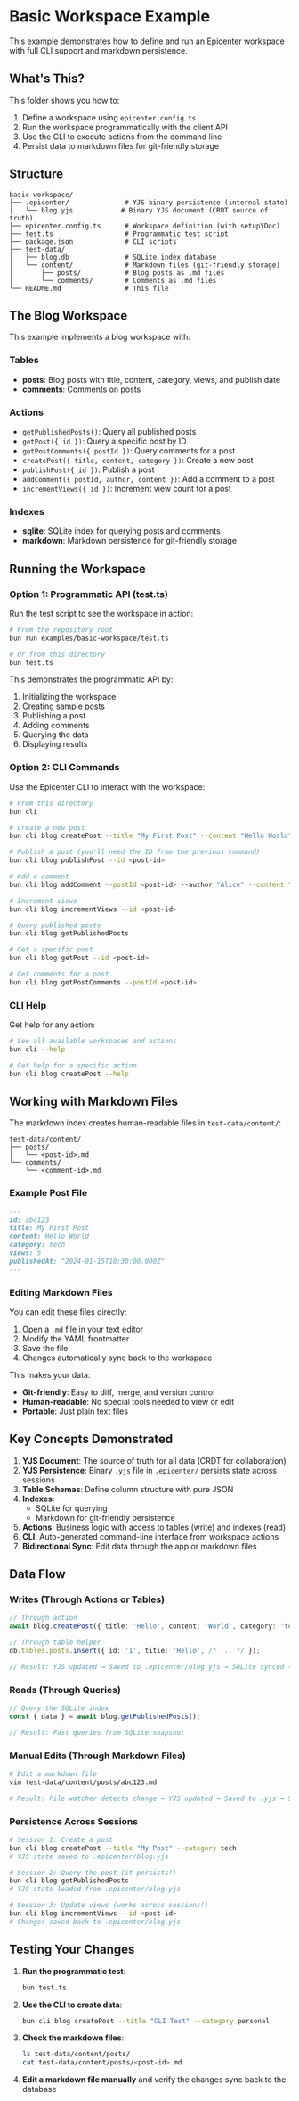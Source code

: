 # Basic Workspace Example

This example demonstrates how to define and run an Epicenter workspace with full CLI support and markdown persistence.

## What's This?

This folder shows you how to:
1. Define a workspace using `epicenter.config.ts`
2. Run the workspace programmatically with the client API
3. Use the CLI to execute actions from the command line
4. Persist data to markdown files for git-friendly storage

## Structure

```
basic-workspace/
├── .epicenter/              # YJS binary persistence (internal state)
│   └── blog.yjs            # Binary YJS document (CRDT source of truth)
├── epicenter.config.ts      # Workspace definition (with setupYDoc)
├── test.ts                  # Programmatic test script
├── package.json             # CLI scripts
├── test-data/
│   ├── blog.db              # SQLite index database
│   └── content/             # Markdown files (git-friendly storage)
│       ├── posts/           # Blog posts as .md files
│       └── comments/        # Comments as .md files
└── README.md                # This file
```

## The Blog Workspace

This example implements a blog workspace with:

### Tables
- **posts**: Blog posts with title, content, category, views, and publish date
- **comments**: Comments on posts

### Actions
- `getPublishedPosts()`: Query all published posts
- `getPost({ id })`: Query a specific post by ID
- `getPostComments({ postId })`: Query comments for a post
- `createPost({ title, content, category })`: Create a new post
- `publishPost({ id })`: Publish a post
- `addComment({ postId, author, content })`: Add a comment to a post
- `incrementViews({ id })`: Increment view count for a post

### Indexes
- **sqlite**: SQLite index for querying posts and comments
- **markdown**: Markdown persistence for git-friendly storage

## Running the Workspace

### Option 1: Programmatic API (test.ts)

Run the test script to see the workspace in action:

```bash
# From the repository root
bun run examples/basic-workspace/test.ts

# Or from this directory
bun test.ts
```

This demonstrates the programmatic API by:
1. Initializing the workspace
2. Creating sample posts
3. Publishing a post
4. Adding comments
5. Querying the data
6. Displaying results

### Option 2: CLI Commands

Use the Epicenter CLI to interact with the workspace:

```bash
# From this directory
bun cli

# Create a new post
bun cli blog createPost --title "My First Post" --content "Hello World" --category tech

# Publish a post (you'll need the ID from the previous command)
bun cli blog publishPost --id <post-id>

# Add a comment
bun cli blog addComment --postId <post-id> --author "Alice" --content "Great post!"

# Increment views
bun cli blog incrementViews --id <post-id>

# Query published posts
bun cli blog getPublishedPosts

# Get a specific post
bun cli blog getPost --id <post-id>

# Get comments for a post
bun cli blog getPostComments --postId <post-id>
```

### CLI Help

Get help for any action:

```bash
# See all available workspaces and actions
bun cli --help

# Get help for a specific action
bun cli blog createPost --help
```

## Working with Markdown Files

The markdown index creates human-readable files in `test-data/content/`:

```
test-data/content/
├── posts/
│   └── <post-id>.md
└── comments/
    └── <comment-id>.md
```

### Example Post File

```markdown
---
id: abc123
title: My First Post
content: Hello World
category: tech
views: 5
publishedAt: "2024-01-15T10:30:00.000Z"
---
```

### Editing Markdown Files

You can edit these files directly:
1. Open a `.md` file in your text editor
2. Modify the YAML frontmatter
3. Save the file
4. Changes automatically sync back to the workspace

This makes your data:
- **Git-friendly**: Easy to diff, merge, and version control
- **Human-readable**: No special tools needed to view or edit
- **Portable**: Just plain text files

## Key Concepts Demonstrated

1. **YJS Document**: The source of truth for all data (CRDT for collaboration)
2. **YJS Persistence**: Binary `.yjs` file in `.epicenter/` persists state across sessions
3. **Table Schemas**: Define column structure with pure JSON
4. **Indexes**:
   - SQLite for querying
   - Markdown for git-friendly persistence
5. **Actions**: Business logic with access to tables (write) and indexes (read)
6. **CLI**: Auto-generated command-line interface from workspace actions
7. **Bidirectional Sync**: Edit data through the app or markdown files

## Data Flow

### Writes (Through Actions or Tables)
```typescript
// Through action
await blog.createPost({ title: 'Hello', content: 'World', category: 'tech' });

// Through table helper
db.tables.posts.insert({ id: '1', title: 'Hello', /* ... */ });

// Result: YJS updated → Saved to .epicenter/blog.yjs → SQLite synced → Markdown file created
```

### Reads (Through Queries)
```typescript
// Query the SQLite index
const { data } = await blog.getPublishedPosts();

// Result: Fast queries from SQLite snapshot
```

### Manual Edits (Through Markdown Files)
```bash
# Edit a markdown file
vim test-data/content/posts/abc123.md

# Result: File watcher detects change → YJS updated → Saved to .yjs → SQLite synced
```

### Persistence Across Sessions
```bash
# Session 1: Create a post
bun cli blog createPost --title "My Post" --category tech
# YJS state saved to .epicenter/blog.yjs

# Session 2: Query the post (it persists!)
bun cli blog getPublishedPosts
# YJS state loaded from .epicenter/blog.yjs

# Session 3: Update views (works across sessions!)
bun cli blog incrementViews --id <post-id>
# Changes saved back to .epicenter/blog.yjs
```

## Testing Your Changes

1. **Run the programmatic test**:
   ```bash
   bun test.ts
   ```

2. **Use the CLI to create data**:
   ```bash
   bun cli blog createPost --title "CLI Test" --category personal
   ```

3. **Check the markdown files**:
   ```bash
   ls test-data/content/posts/
   cat test-data/content/posts/<post-id>.md
   ```

4. **Edit a markdown file manually** and verify the changes sync back to the database
